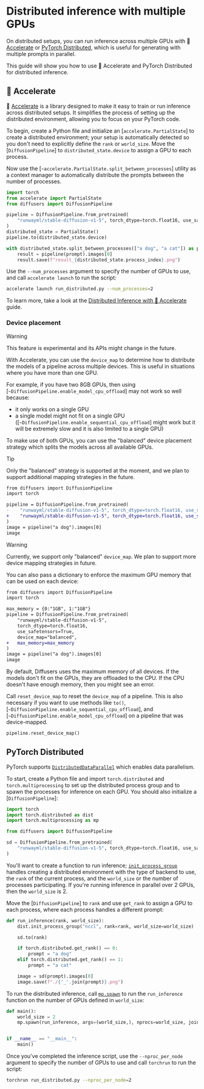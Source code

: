 <!--Copyright 2024 The HuggingFace Team. All rights reserved.

Licensed under the Apache License, Version 2.0 (the "License"); you may not use this file except in compliance with
the License. You may obtain a copy of the License at

http://www.apache.org/licenses/LICENSE-2.0

Unless required by applicable law or agreed to in writing, software distributed under the License is distributed on
an "AS IS" BASIS, WITHOUT WARRANTIES OR CONDITIONS OF ANY KIND, either express or implied. See the License for the
specific language governing permissions and limitations under the License.
-->

# Distributed inference with multiple GPUs

On distributed setups, you can run inference across multiple GPUs with 🤗 [Accelerate](https://huggingface.co/docs/accelerate/index) or [PyTorch Distributed](https://pytorch.org/tutorials/beginner/dist_overview.html), which is useful for generating with multiple prompts in parallel.

This guide will show you how to use 🤗 Accelerate and PyTorch Distributed for distributed inference.

## 🤗 Accelerate

🤗 [Accelerate](https://huggingface.co/docs/accelerate/index) is a library designed to make it easy to train or run inference across distributed setups. It simplifies the process of setting up the distributed environment, allowing you to focus on your PyTorch code.

To begin, create a Python file and initialize an [`accelerate.PartialState`] to create a distributed environment; your setup is automatically detected so you don't need to explicitly define the `rank` or `world_size`. Move the [`DiffusionPipeline`] to `distributed_state.device` to assign a GPU to each process.

Now use the [`~accelerate.PartialState.split_between_processes`] utility as a context manager to automatically distribute the prompts between the number of processes.

```py
import torch
from accelerate import PartialState
from diffusers import DiffusionPipeline

pipeline = DiffusionPipeline.from_pretrained(
    "runwayml/stable-diffusion-v1-5", torch_dtype=torch.float16, use_safetensors=True
)
distributed_state = PartialState()
pipeline.to(distributed_state.device)

with distributed_state.split_between_processes(["a dog", "a cat"]) as prompt:
    result = pipeline(prompt).images[0]
    result.save(f"result_{distributed_state.process_index}.png")
```

Use the `--num_processes` argument to specify the number of GPUs to use, and call `accelerate launch` to run the script:

```bash
accelerate launch run_distributed.py --num_processes=2
```

<Tip>

To learn more, take a look at the [Distributed Inference with 🤗 Accelerate](https://huggingface.co/docs/accelerate/en/usage_guides/distributed_inference#distributed-inference-with-accelerate) guide.

</Tip>

### Device placement

> [!WARNING]
> This feature is experimental and its APIs might change in the future. 

With Accelerate, you can use the `device_map` to determine how to distribute the models of a pipeline across multiple devices. This is useful in situations where you have more than one GPU.

For example, if you have two 8GB GPUs, then using [`~DiffusionPipeline.enable_model_cpu_offload`] may not work so well because:

* it only works on a single GPU
* a single model might not fit on a single GPU ([`~DiffusionPipeline.enable_sequential_cpu_offload`] might work but it will be extremely slow and it is also limited to a single GPU)

To make use of both GPUs, you can use the "balanced" device placement strategy which splits the models across all available GPUs.

> [!TIP]
> Only the "balanced" strategy is supported at the moment, and we plan to support additional mapping strategies in the future.

```diff
from diffusers import DiffusionPipeline
import torch

pipeline = DiffusionPipeline.from_pretrained(
-    "runwayml/stable-diffusion-v1-5", torch_dtype=torch.float16, use_safetensors=True,
+    "runwayml/stable-diffusion-v1-5", torch_dtype=torch.float16, use_safetensors=True, device_map="balanced"
)
image = pipeline("a dog").images[0]
image
```

> [!WARNING]  
> Currently, we support only "balanced" `device_map`. We plan to support more device mapping strategies in future.

You can also pass a dictionary to enforce the maximum GPU memory that can be used on each device:

```diff
from diffusers import DiffusionPipeline
import torch

max_memory = {0:"1GB", 1:"1GB"}
pipeline = DiffusionPipeline.from_pretrained(
    "runwayml/stable-diffusion-v1-5",
    torch_dtype=torch.float16, 
    use_safetensors=True, 
    device_map="balanced",
+   max_memory=max_memory
)
image = pipeline("a dog").images[0]
image
```

By default, Diffusers uses the maximum memory of all devices. If the models don't fit on the GPUs, they are offloaded to the CPU. If the CPU doesn't have enough memory, then you might see an error.

Call `reset_device_map` to reset the `device_map` of a pipeline. This is also necessary if you want to use methods like `to()`, [`~DiffusionPipeline.enable_sequential_cpu_offload`], and [`~DiffusionPipeline.enable_model_cpu_offload`] on a pipeline that was device-mapped.

```py
pipeline.reset_device_map()
```

## PyTorch Distributed

PyTorch supports [`DistributedDataParallel`](https://pytorch.org/docs/stable/generated/torch.nn.parallel.DistributedDataParallel.html) which enables data parallelism.

To start, create a Python file and import `torch.distributed` and `torch.multiprocessing` to set up the distributed process group and to spawn the processes for inference on each GPU. You should also initialize a [`DiffusionPipeline`]:

```py
import torch
import torch.distributed as dist
import torch.multiprocessing as mp

from diffusers import DiffusionPipeline

sd = DiffusionPipeline.from_pretrained(
    "runwayml/stable-diffusion-v1-5", torch_dtype=torch.float16, use_safetensors=True
)
```

You'll want to create a function to run inference; [`init_process_group`](https://pytorch.org/docs/stable/distributed.html?highlight=init_process_group#torch.distributed.init_process_group) handles creating a distributed environment with the type of backend to use, the `rank` of the current process, and the `world_size` or the number of processes participating. If you're running inference in parallel over 2 GPUs, then the `world_size` is 2.

Move the [`DiffusionPipeline`] to `rank` and use `get_rank` to assign a GPU to each process, where each process handles a different prompt:

```py
def run_inference(rank, world_size):
    dist.init_process_group("nccl", rank=rank, world_size=world_size)

    sd.to(rank)

    if torch.distributed.get_rank() == 0:
        prompt = "a dog"
    elif torch.distributed.get_rank() == 1:
        prompt = "a cat"

    image = sd(prompt).images[0]
    image.save(f"./{'_'.join(prompt)}.png")
```

To run the distributed inference, call [`mp.spawn`](https://pytorch.org/docs/stable/multiprocessing.html#torch.multiprocessing.spawn) to run the `run_inference` function on the number of GPUs defined in `world_size`:

```py
def main():
    world_size = 2
    mp.spawn(run_inference, args=(world_size,), nprocs=world_size, join=True)


if __name__ == "__main__":
    main()
```

Once you've completed the inference script, use the `--nproc_per_node` argument to specify the number of GPUs to use and call `torchrun` to run the script:

```bash
torchrun run_distributed.py --nproc_per_node=2
```

